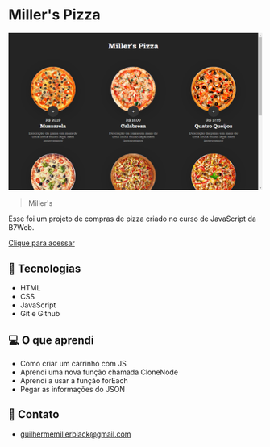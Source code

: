 # Miller's Pizza

![preview](./images/preview.png)

> Miller's

Esse foi um projeto de compras de pizza criado no curso de JavaScript da B7Web.

[Clique para acessar](https://guimiiller.github.io/pizza_b7/)


## 🚀 Tecnologias

- HTML
- CSS
- JavaScript
- Git e Github


## 💻 O que aprendi

- Como criar um carrinho com JS
- Aprendi uma nova função chamada CloneNode
- Aprendi a usar a função forEach
- Pegar as informações do JSON  

## 📨 Contato

- guilhermemillerblack@gmail.com